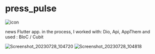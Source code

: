 # press_pulse

![icon](https://github.com/omar546/PressPulse/assets/71936776/2cc1c8e4-ddee-47ef-9856-ecc200d1c775)


news Flutter app.
in the process, I worked with: Dio, Api, AppThem
and used : BloC / Cubit



![Screenshot_20230728_104720](https://github.com/omar546/PressPulse/assets/71936776/700b00d2-ade0-4962-b546-115c57d05f31)
![Screenshot_20230728_104818](https://github.com/omar546/PressPulse/assets/71936776/7639e71d-4afd-4880-ace4-b4f4a8ca2342)
